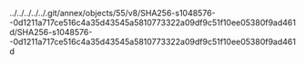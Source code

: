 ../../../../../.git/annex/objects/55/v8/SHA256-s1048576--0d1211a717ce516c4a35d43545a5810773322a09df9c51f10ee05380f9ad461d/SHA256-s1048576--0d1211a717ce516c4a35d43545a5810773322a09df9c51f10ee05380f9ad461d